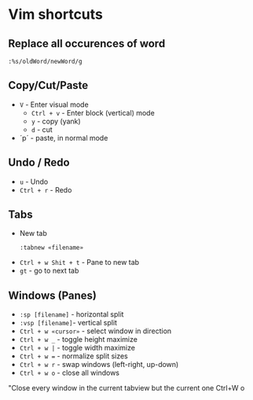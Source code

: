 # Vim shortcuts

## Replace all occurences of word

```
:%s/oldWord/newWord/g
```

## Copy/Cut/Paste
- `V` - Enter visual mode
  - `Ctrl + v` - Enter block (vertical) mode
  - `y` - copy (yank)
  - `d` - cut
- ´p´ - paste, in normal mode

## Undo / Redo
- `u` - Undo
- `Ctrl + r` - Redo


## Tabs
- New tab
  ```
  :tabnew «filename»
  ```
- `Ctrl + w Shit + t` - Pane to new tab
- `gt` - go to next tab

## Windows (Panes)
- `:sp [filename]` - horizontal split
- `:vsp [filename]`- vertical split
- `Ctrl + w «cursor»` - select window in direction
- `Ctrl + w _` - toggle height maximize
- `Ctrl + w |` - toggle width maximize
- `Ctrl + w =` - normalize split sizes
- `Ctrl + w r` - swap windows (left-right, up-down)
- `Ctrl + w o` - close all windows





"Close every window in the current tabview but the current one
Ctrl+W o
